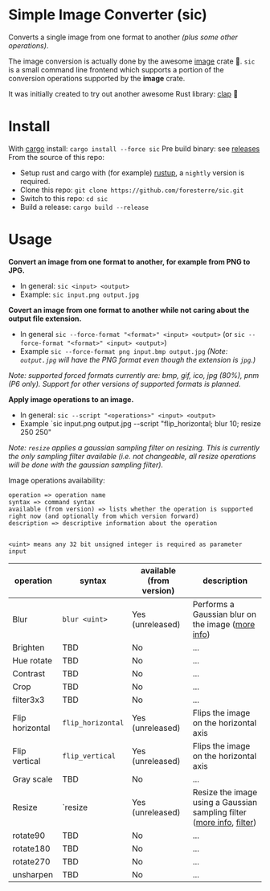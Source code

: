 # Simple Image Converter (sic)
Converts a single image from one format to another _(plus some other operations)_.

The image conversion is actually done by the awesome [image](https://crates.io/crates/image) crate  :balloon:.
`sic` is a small command line frontend which supports a portion of the conversion operations supported by the __image__ crate.

It was initially created to try out another awesome Rust library:  [clap](https://crates.io/crates/clap) :tada:


# Install

With [cargo](https://crates.io/crates/sic) install: `cargo install --force sic`
Pre build binary: see [releases](https://github.com/foresterre/sic/releases)
From the source of this repo:
- Setup rust and cargo with (for example) [rustup](https://rustup.rs/), a `nightly` version is required.
- Clone this repo: `git clone https://github.com/foresterre/sic.git`
- Switch to this repo: `cd sic`
- Build a release: `cargo build --release`


# Usage

**Convert an image from one format to another, for example from PNG to JPG.**
* In general: `sic <input> <output>`
* Example: `sic input.png output.jpg`

**Covert an image from one format to another while not caring about the output file extension.**
* In general `sic --force-format "<format>" <input> <output>` (or  `sic --force-format "<format>" <input> <output>`)
* Example `sic --force-format png input.bmp output.jpg` _(Note: `output.jpg` will have the PNG format even though the extension is `jpg`.)_

_Note: supported forced formats currently are: bmp, gif, ico, jpg (80%), pnm (P6 only). Support for other versions of supported formats is planned._

**Apply image operations to an image.**
* In general: `sic --script "<operations>" <input> <output> `
* Example `sic input.png output.jpg --script "flip_horizontal; blur 10; resize 250 250"

_Note: `resize` applies a gaussian sampling filter on resizing. This is currently the only sampling filter available (i.e. not changeable, all resize operations will be done with the gaussian sampling filter)._

Image operations availability:

```
operation => operation name
syntax => command syntax
available (from version) => lists whether the operation is supported right now (and optionally from which version forward)
description => descriptive information about the operation


<uint> means any 32 bit unsigned integer is required as parameter input
```

|operation|syntax|available (from version)|description|
|---|---|---|---|
|Blur               | `blur <uint>`         | Yes (unreleased) | Performs a Gaussian blur on the image ([more info](https://docs.rs/image/0.19.0/image/imageops/fn.blur.html)) |
|Brighten           | TBD                   | No               | ... |
|Hue rotate         | TBD                   | No               | ... |
|Contrast           | TBD                   | No               | ... |
|Crop               | TBD                   | No               | ... |
|filter3x3          | TBD                   | No               | ... |
|Flip horizontal    | `flip_horizontal`     | Yes (unreleased) | Flips the image on the horizontal axis |
|Flip vertical      | `flip_vertical`       | Yes (unreleased) | Flips the image on the horizontal axis |
|Gray scale         | TBD                   | No               | ... |
|Resize             | `resize <uint> <uint> | Yes (unreleased) | Resize the image using a Gaussian sampling filter ([more info](https://docs.rs/image/0.19.0/image/imageops/fn.resize.html), [filter](https://docs.rs/image/0.19.0/image/enum.FilterType.html#variant.Gaussian)) |
|rotate90           | TBD                   | No               | ... |
|rotate180          | TBD                   | No               | ... |
|rotate270          | TBD                   | No               | ... |
|unsharpen          | TBD                   | No               | ... |
